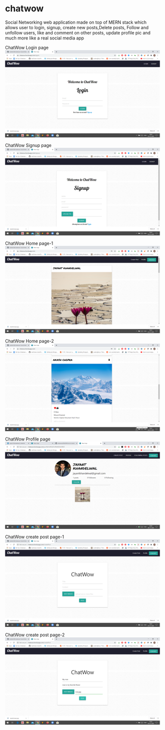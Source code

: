 # chatwow
Social Networking web application made on top of MERN stack which allows user to login, signup, create new posts,Delete posts, Follow and unfollow users, like and comment on other posts, update profile pic and much more like a real social media app

 ChatWow Login page
![](https://github.com/Jackent2B/chat_wow/blob/master/chatwow_login.png?raw=true)



ChatWow Signup page
![](https://github.com/Jackent2B/chat_wow/blob/main/chatwow_signup.png?raw=true)







ChatWow Home page-1
![](https://github.com/Jackent2B/chat_wow/blob/main/chatwow_home1.png?raw=true)







ChatWow Home page-2
![](https://github.com/Jackent2B/chat_wow/blob/main/chatwow_home2.png?raw=true)









ChatWow Profile page
![](https://github.com/Jackent2B/chat_wow/blob/main/chatwow_profile.png?raw=true)







ChatWow create post page-1
![](https://github.com/Jackent2B/chat_wow/blob/main/chatwow_createpost.png?raw=true)










ChatWow create post page-2
![](https://github.com/Jackent2B/chat_wow/blob/main/chatwow_create_post2.png?raw=true)

